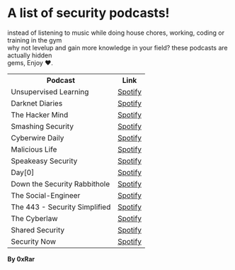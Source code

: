 # A list of security podcasts!

instead of listening to music while doing house chores, working, coding or training in the gym <br>
why not levelup and gain more knowledge in your field? these podcasts are actually hidden <br>
gems, Enjoy ♥.

<table>
  <tr>
    <th>Podcast</th>
    <th>Link</th>
  </tr>
  
  <tr>
	<td>Unsupervised Learning</td>
	<td> 
	<a href="https://open.spotify.com/show/0cIzWAEYacLz7Ag1n1YhUJ">Spotify</a> 
	</td>
  </tr>	
  
  <tr>
	<td>Darknet Diaries</td>
	<td> 
	<a href="https://open.spotify.com/show/4XPl3uEEL9hvqMkoZrzbx5">Spotify</a> 
	</td>
  </tr>

  <tr>
	<td>The Hacker Mind</td>
	<td> 
	<a href="https://open.spotify.com/show/6zkacjxPFG0qbcMWzDHvfH">Spotify</a> 
	</td>
  </tr>

  <tr>
	<td>Smashing Security</td>
	<td> 
	<a href="https://open.spotify.com/show/3J7pBxEu43nCnRTSXaan8S">Spotify</a> 
	</td>
  </tr>

  <tr>
	<td>Cyberwire Daily</td>
	<td> 
	<a href="https://open.spotify.com/show/0CnYnxrAcfRjh0YSQINAwe">Spotify</a> 
	</td>
  </tr>

  <tr>
	<td>Malicious Life</td>
	<td> 
	<a href="https://open.spotify.com/show/1KHIsaZ9mX0NbzPrfId00q">Spotify</a> 
	</td>
  </tr>

  <tr>
	<td>Speakeasy Security</td>
	<td> 
	<a href="https://open.spotify.com/show/7bfg0yzV1XtAWtsEevf9ne">Spotify</a> 
	</td>
  </tr>

  <tr>
	<td>Day[0]</td>
	<td> 
	<a href="https://open.spotify.com/show/4NKCxk8aPEuEFuHsEQ9Tdt">Spotify</a> 
	</td>
  </tr>

  <tr>
	<td>Down the Security Rabbithole</td>
	<td> 
	<a href="https://open.spotify.com/show/0xnEHBzM0mayXFK5VKpziy">Spotify</a> 
	</td>
  </tr>

  <tr>
	<td>The Social-Engineer</td>
	<td> 
	<a href="https://open.spotify.com/show/6Pmp3DQKUDW6DXBlnGpxkH">Spotify</a> 
	</td>
  </tr>

  <tr>
	<td>The 443 - Security Simplified</td>
	<td> 
	<a href="https://open.spotify.com/show/1um4vj5lRCeFjaaT6KyAJC">Spotify</a> 
	</td>
  </tr>

  <tr>
	<td>The Cyberlaw</td>
	<td> 
	<a href="https://open.spotify.com/show/3Co2wdTUaZr4Xqnlxs4soG">Spotify</a> 
	</td>
  </tr>

  <tr>
	<td>Shared Security</td>
	<td> 
	<a href="https://open.spotify.com/show/4if1IufSX43ZbYmojVWh17">Spotify</a> 
	</td>
  </tr>

  <tr>
	<td>Security Now</td>
	<td> 
	<a href="https://open.spotify.com/show/7vAbYigR3zs8GYJP3EoVWw">Spotify</a> 
	</td>
  </tr>
</table>

**By 0xRar**
